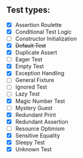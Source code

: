 ## Test types:
- [x] Assertion Roulette
- [x] Conditional Test Logic
- [ ] Constructor Initialization
- [x] ~~Default Test~~
- [x] Duplicate Assert
- [ ] Eager Test
- [x] Empty Test
- [x] Exception Handling
- [ ] General Fixture
- [ ] Ignored Test
- [ ] Lazy Test
- [x] Magic Number Test
- [ ] Mystery Guest
- [x] Redundant Print
- [x] Redundant Assertion
- [ ] Resource Optimism
- [x] Sensitive Equality
- [x] Sleepy Test
- [x] Unknown Test
